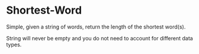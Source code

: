 # Shortest-Word

Simple, given a string of words, return the length of the shortest word(s).

String will never be empty and you do not need to account for different data types.
